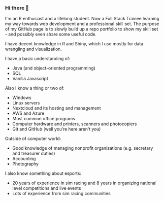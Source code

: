### Hi there 👋

I'm an R enthusiast and a lifelong student. Now a Full Stack Trainee learning my way towards web development and a professional skill set. The purpose of my GitHub page is to slowly build up a repo portfolio to show my skill set - and possibly even share some useful code.

I have decent knowledge in R and Shiny, which I use mostly for data wrangling and visualization.

I have a basic understanding of:
- Java (and object-oriented programming)
- SQL
- Vanilla Javascript

Also I know a thing or two of:
- Windows
- Linux servers
- Nextcloud and its hosting and management
- AWS and Azure
- Most common office programs
- Computer hardware and printers, scanners and photocopiers
- Git and GitHub (well you're here aren't you)

Outside of computer world:
- Good knowledge of managing nonprofit organizations (e.g. secretary and treasurer duties)
- Accounting
- Photography

I also know something about esports:
- 20 years of experience in sim racing and 8 years in organizing national level competitions and live events
- Lots of experience from sim racing communities

<!--
**tlinna/tlinna** is a ✨ _special_ ✨ repository because its `README.md` (this file) appears on your GitHub profile.

Here are some ideas to get you started:

- 🔭 I’m currently working on ...
- 🌱 I’m currently learning ...
- 👯 I’m looking to collaborate on ...
- 🤔 I’m looking for help with ...
- 💬 Ask me about ...
- 📫 How to reach me: ...
- 😄 Pronouns: ...
- ⚡ Fun fact: ...
-->
